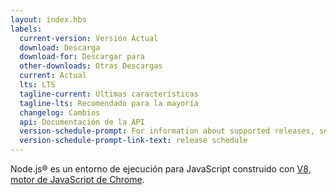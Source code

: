 ```yaml
---
layout: index.hbs
labels:
  current-version: Versión Actual
  download: Descarga
  download-for: Descargar para
  other-downloads: Otras Descargas
  current: Actual
  lts: LTS
  tagline-current: Últimas características
  tagline-lts: Recomendado para la mayoría
  changelog: Cambios
  api: Documentación de la API
  version-schedule-prompt: For information about supported releases, see the
  version-schedule-prompt-link-text: release schedule
---
```


Node.js® es un entorno de ejecución para JavaScript construido con [V8, motor
de JavaScript de Chrome](https://v8.dev/).
